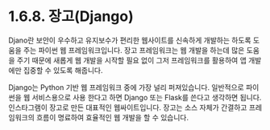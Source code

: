 # 1.6.8.     장고\(Django\)

  
Djano란 보안이 우수하고 유지보수가 편리한 웹사이트를 신속하게 개발하는 하도록 도움을 주는 파이썬 웹 프레임워크입니다. 장고 프레임워크는 웹 개발을 하는데 많은 도움을 주기 때문에 새롭게 웹 개발을 시작할 필요 없이 그저 프레임워크를 활용하여 앱 개발에만 집중할 수 있도록 해줍니다.

Django는 Python 기반 웹 프레임워크 중에 가장 널리 퍼져있습니다. 일반적으로 파이썬을 웹 서비스용으로 사용 한다고 하면 Django 또는 Flask를 쓴다고 생각하면 됩니다. 인스타그램이 장고로 만든 대표적인 웹싸이트입니다. 장고는 소스 자체가 간결하고 프레임워크의 흐름이 명료하여 효율적인 웹 개발을 할 수 있습니다.

